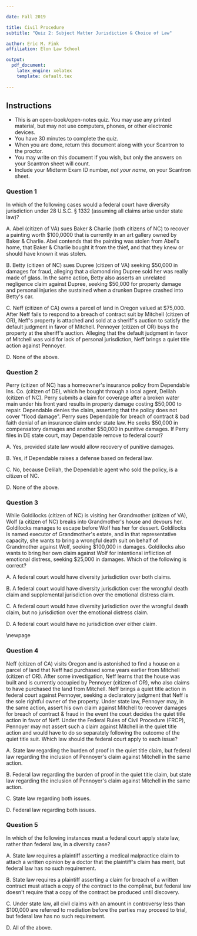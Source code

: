```yaml
---

date: Fall 2019

title: Civil Procedure
subtitle: "Quiz 2: Subject Matter Jurisdiction & Choice of Law"

author: Eric M. Fink
affiliation: Elon Law School 

output: 
  pdf_document:
    latex_engine: xelatex
    template: default.tex
    
---
```



## Instructions

- This is an open-book/open-notes quiz. You may use any printed material, but may not use computers, phones, or other electronic devices. 
- You have 30 minutes to complete the quiz. 
- When you are done, return this document along with your Scantron to the proctor. 
- You may write on this document if you wish, but only the answers on your Scantron sheet will count. 
- Include your Midterm Exam ID number, *not your name*, on your Scantron sheet. 

### Question 1 

In which of the following cases would a federal court have diversity jurisdiction under 28 U.S.C. § 1332 (assuming all claims arise under state law)? 

A. Abel (citizen of VA) sues Baker & Charlie (both citizens of NC) to recover a painting worth $100,0000 that is currently in an art gallery owned by Baker & Charlie. Abel contends that the painting was stolen from Abel's home, that Baker & Charlie bought it from the thief, and that they knew or should have known it was stolen. 

B. Betty (citizen of NC) sues Dupree (citizen of VA) seeking $50,000 in damages for fraud, alleging that a diamond ring Dupree sold her was really made of glass. In the same action, Betty also asserts an unrelated negligence claim against Dupree, seeking $50,000 for property damage and personal injuries she sustained when a drunken Dupree crashed into Betty's car. 

C. Neff (citizen of CA) owns a parcel of land in Oregon valued at $75,000. After Neff fails to respond to a breach of contract suit by Mitchell (citizen of OR), Neff's property is attached and sold at a sheriff's auction to satisfy the default judgment in favor of Mitchell. Pennoyer (citizen of OR) buys the property at the sheriff's auction. Alleging that the default judgment in favor of Mitchell was void for lack of personal jurisdiction, Neff brings a quiet title action against Pennoyer. 

D. None of the above.  

### Question 2

Perry (citizen of NC) has a homeowner's insurance policy from Dependable Ins. Co. (citizen of DE), which he bought through a local agent, Delilah (citizen of NC). Perry submits a claim for coverage after a broken water main under his front yard results in property damage costing $50,000 to repair. Dependable denies the claim, asserting that the policy does not cover "flood damage". Perry sues Dependable for breach of contract & bad faith denial of an insurance claim under state law. He seeks $50,000 in compensatory damages and another $50,000 in punitive damages. If Perry files in DE state court, may Dependable remove to federal court? 

A. Yes, provided state law would allow recovery of punitive damages. 

B. Yes, if Dependable raises a defense based on federal law. 

C. No, because Delilah, the Dependable agent who sold the policy, is a citizen of NC. 

D. None of the above. 

### Question 3 

While Goldilocks (citizen of NC) is visiting her Grandmother (citizen of VA), Wolf (a citizen of NC) breaks into Grandmother's house and devours her. Goldilocks manages to escape before Wolf has her for dessert. Goldilocks is named executor of Grandmother's estate, and in that representative capacity, she wants to bring a wrongful death suit on behalf of Grandmother against Wolf, seeking $100,000 in damages. Goldilocks also wants to bring her own claim against Wolf for intentional infliction of emotional distress, seeking $25,000 in damages. Which of the following is correct? 

A. A federal court would have diversity jurisdiction over both claims. 

B. A federal court would have diversity jurisdiction over the wrongful death claim and supplemental jurisdiction over the emotional distress claim. 

C. A federal court would have diversity jurisdiction over the wrongful death claim, but no jurisdiction over the emotional distress claim. 

D. A federal court would have no jurisdiction over either claim. 

\newpage 

### Question 4 

Neff (citizen of CA) visits Oregon and is astonished to find a house on a parcel of land that Neff had purchased some years earlier from Mitchell (citizen of OR). After some investigation, Neff learns that the house was built and is currently occupied by Pennoyer (citizen of OR), who also claims to have purchased the land from Mitchell. Neff brings a quiet title action in federal court against Pennoyer, seeking a declaratory judgment that Neff is the sole rightful owner of the property. Under state law, Pennoyer may, in the same action, assert his own claim against Mitchell to recover damages for breach of contract & fraud in the event the court decides the quiet title action in favor of Neff. Under the Federal Rules of Civil Procedure (FRCP), Pennoyer may not assert such a claim against Mitchell in the quiet title action and would have to do so separately following the outcome of the quiet title suit. Which law should the federal court apply to each issue? 

A. State law regarding the burden of proof in the quiet title claim, but federal law regarding the inclusion of Pennoyer's claim against Mitchell in the same action. 

B. Federal law regarding the burden of proof in the quiet title claim, but state law regarding the inclusion of Pennoyer's claim against Mitchell in the same action. 

C. State law regarding both issues. 

D. Federal law regarding both issues. 

### Question 5 

In which of the following instances must a federal court apply state law, rather than federal law, in a diversity case? 

A. State law requires a plaintiff asserting a medical malpractice claim to attach a written opinion by a doctor that the plaintiff's claim has merit, but federal law has no such requirement. 

B. State law requires a plaintiff asserting a claim for breach of a written contract must attach a copy of the contract to the complinat, but federal law doesn't require that a copy of the contract be produced until discovery. 

C. Under state law, all civil claims with an amount in controversy less than $100,000 are referred to mediation before the parties may proceed to trial, but federal law has no such requirement. 

D. All of the above. 

